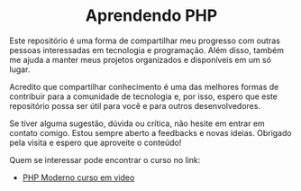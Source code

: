 # <center>Aprendendo PHP<center>
 Este repositório é uma forma de compartilhar meu progresso com outras pessoas interessadas em tecnologia e programação. Além disso, também me ajuda a manter meus projetos organizados e disponíveis em um só lugar.

 Acredito que compartilhar conhecimento é uma das melhores formas de contribuir para a comunidade de tecnologia e, por isso, espero que este repositório possa ser útil para você e para outros desenvolvedores.

Se tiver alguma sugestão, dúvida ou crítica, não hesite em entrar em contato comigo. Estou sempre aberto a feedbacks e novas ideias. Obrigado pela visita e espero que aproveite o conteúdo!


Quem se interessar pode encontrar o curso no link:
- [PHP Moderno curso em video](https://www.cursoemvideo.com/curso/curso-de-php-moderno-modulo-01/)